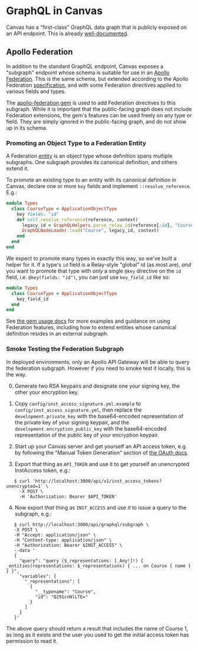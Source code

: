 # GraphQL in Canvas

Canvas has a "first-class" GraphQL data graph that is publicly exposed on an
API endpoint.  This is already [well-documented](../../doc/api/graphql.md).

## Apollo Federation

In addition to the standard GraphQL endpoint, Canvas exposes a "subgraph"
endpoint whose schema is suitable for use in an [Apollo
Federation](https://www.apollographql.com/docs/federation/).  This is the same
schema, but extended according to the Apollo Federation
[specification](https://www.apollographql.com/docs/federation/federation-spec/),
and with some Federation directives applied to various fields and types.

The [apollo-federation gem](https://github.com/Gusto/apollo-federation-ruby) is
used to add Federation directives to this subgraph.  While it is important that
the public-facing graph does not include Federation extensions, the gem's
features can be used freely on any type or field.  They are simply ignored in
the public-facing graph, and do not show up in its schema.

### Promoting an Object Type to a Federation Entity

A Federation [entity](https://www.apollographql.com/docs/federation/entities)
is an object type whose definition spans multiple subgraphs.  One subgraph
provides its canonical definition, and others extend it.

To promote an existing type to an entity with its canonical definition in
Canvas, declare one or more `key` fields and implement `::resolve_reference`.
E.g.:

```ruby
module Types
  class CourseType < ApplicationObjectType
    key fields: "id"
    def self.resolve_reference(reference, context)
      legacy_id = GraphQLHelpers.parse_relay_id(reference[:id], "Course")
      GraphQLNodeLoader.load("Course", legacy_id, context)
    end
  end
end
```

We expect to promote many types in exactly this way, so we've built a helper
for it.  If a type's `id` field is a Relay-style "global" id (as most are),
*and* you want to promote that type with *only* a single `@key` directive on
the `id` field, i.e. `@key(fields: "id")`, you can just use `key_field_id` like
so:

```ruby
module Types
  class CourseType < ApplicationObjectType
    key_field_id
  end
end
```

See [the gem usage docs](https://github.com/Gusto/apollo-federation-ruby#usage)
for more examples and guidance on using Federation features, including how to
extend entities whose canonical definition resides in an external subgraph.

### Smoke Testing the Federation Subgraph

In deployed environments, only an Apollo API Gateway will be able to query the federation subgraph.  However if you need to smoke test it locally, this is the way.

0. Generate two RSA keypairs and designate one your signing key, the other your
   encryption key.

1. Copy `config/inst_access_signature.yml.example` to
   `config/inst_access_signature.yml`, then replace the
   `development.private_key` with the base64-encoded representation of the
   private key of your signing keypair, and the
   `development.encryption_public_key` with the base64-encoded representation
   of the public key of your encryption keypair.

2. Start up your Canvas server and get yourself an API access token, e.g. by
   following the "Manual Token Generation" section of [the OAuth
   docs](../../doc/api/oauth.md).

3. Export that thing as `API_TOKEN` and use it to get yourself an unencrypted
   InstAccess token, e.g.:
```
   $ curl 'http://localhost:3000/api/v1/inst_access_tokens?unencrypted=1' \
     -X POST \
     -H 'Authorization: Bearer $API_TOKEN'
```

4. Now export _that_ thing as `INST_ACCESS` and use _it_ to issue a query to
   the subgraph, e.g.:
```
   $ curl http://localhost:3000/api/graphql/subgraph \
   -X POST \
   -H "Accept: application/json" \
   -H "Content-type: application/json" \
   -H "Authorization: Bearer $INST_ACCESS" \
   --data '
   {
     "query": "query ($_representations: [_Any!]!) { _entities(representations: $_representations) { ... on Course { name } } }",
     "variables": {
       "_representations": [
         {
           "__typename": "Course",
           "id": "Q291cnNlLTE="
         }
       ]
     }
   }'
```

The above query should return a result that includes the name of Course 1, as
long as it exists and the user you used to get the initial access token has
permission to read it.
